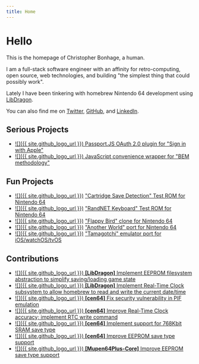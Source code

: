 ```yaml
---
title: Home
---
```

# Hello

This is the homepage of Christopher Bonhage, a human.

I am a full-stack software engineer with an affinity for retro-computing, open source, web technologies, and building "the simplest thing that could possibly work".

Lately I have been tinkering with homebrew Nintendo 64 development using [LibDragon](https://github.com/DragonMinded/libdragon/).

You can also find me on [Twitter](https://twitter.com/meeq64), [GitHub](https://github.com/meeq), and [LinkedIn](https://www.linkedin.com/in/christopher-bonhage-629612136/).

## Serious Projects

* [![]({{ site.github_logo_url }}) Passport.JS OAuth 2.0 plugin for "Sign in with Apple"](https://github.com/mix/passport-apple-id)
* [![]({{ site.github_logo_url }}) JavaScript convenience wrapper for "BEM methodology"](https://github.com/mix/bem-entity)

## Fun Projects

* [![]({{ site.github_logo_url }})](https://github.com/meeq/SaveTest-N64) ["Cartridge Save Detection" Test ROM for Nintendo 64](/SaveTest-N64)
* [![]({{ site.github_logo_url }})](https://github.com/meeq/KeyboardTest-N64) ["RandNET Keyboard" Test ROM for Nintendo 64](/KeyboardTest-N64)
* [![]({{ site.github_logo_url }})](https://github.com/meeq/FlappyBird-N64) ["Flappy Bird" clone for Nintendo 64](/FlappyBird-N64)
* [![]({{ site.github_logo_url }})](https://github.com/meeq/AnotherWorld-N64) ["Another World" port for Nintendo 64](/AnotherWorld-N64)
* [![]({{ site.github_logo_url }})](https://github.com/meeq/Tamatrix-Xcode) ["Tamagotchi" emulator port for iOS/watchOS/tvOS](/Tamatrix-Xcode)

## Contributions

* [![]({{ site.github_logo_url }}) **[LibDragon]** Implement EEPROM filesystem abstraction to simplify saving/loading game state](https://github.com/DragonMinded/libdragon/pull/125)
* [![]({{ site.github_logo_url }}) **[LibDragon]** Implement Real-Time Clock subsystem to allow homebrew to read and write the current date/time](https://github.com/DragonMinded/libdragon/pull/152)
* [![]({{ site.github_logo_url }}) **[cen64]** Fix security vulnerability in PIF emulation](https://github.com/n64dev/cen64/pull/206)
* [![]({{ site.github_logo_url }}) **[cen64]** Improve Real-Time Clock accuracy; implement RTC write command](https://github.com/n64dev/cen64/pull/205)
* [![]({{ site.github_logo_url }}) **[cen64]** Implement support for 768Kbit SRAM save type](https://github.com/n64dev/cen64/pull/204)
* [![]({{ site.github_logo_url }}) **[cen64]** Improve EEPROM save type support](https://github.com/n64dev/cen64/pull/203)
* [![]({{ site.github_logo_url }}) **[Mupen64Plus-Core]** Improve EEPROM save type support](https://github.com/mupen64plus/mupen64plus-core/pull/878)
